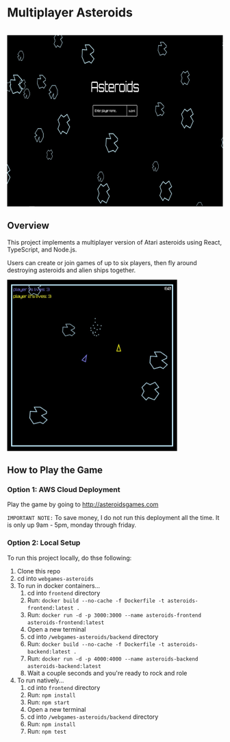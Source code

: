 # Multiplayer Asteroids

<br />
<img src="./images/homepage.jpg" height="400px" />

## Overview

This project implements a multiplayer version of Atari asteroids using React, TypeScript, and Node.js.

Users can create or join games of up to six players, then fly around destroying asteroids and alien ships together.

<img src="./images/gameplay.jpg" height="400px" />

## How to Play the Game

### Option 1: AWS Cloud Deployment

Play the game by going to http://asteroidsgames.com

`IMPORTANT NOTE:` To save money, I do not run this deployment all the time. It is only up 9am - 5pm, monday through friday.

### Option 2: Local Setup

To run this project locally, do thse following:

1. Clone this repo
2. cd into `webgames-asteroids`
3. To run in docker containers...
    1. cd into `frontend` directory
    2. Run: `docker build --no-cache -f Dockerfile -t asteroids-frontend:latest .`
    3. Run: `docker run -d -p 3000:3000 --name asteroids-frontend asteroids-frontend:latest`
    4. Open a new terminal
    5. cd into `/webgames-asteroids/backend` directory
    6. Run: `docker build --no-cache -f Dockerfile -t asteroids-backend:latest .`
    7. Run: `docker run -d -p 4000:4000 --name asteroids-backend asteroids-backend:latest`
    8. Wait a couple seconds and you're ready to rock and role
4. To run natively...
    1. cd into `frontend` directory
    2. Run: `npm install`
    3. Run: `npm start`
    4. Open a new terminal
    5. cd into `/webgames-asteroids/backend` directory
    6. Run: `npm install`
    7. Run: `npm test`
